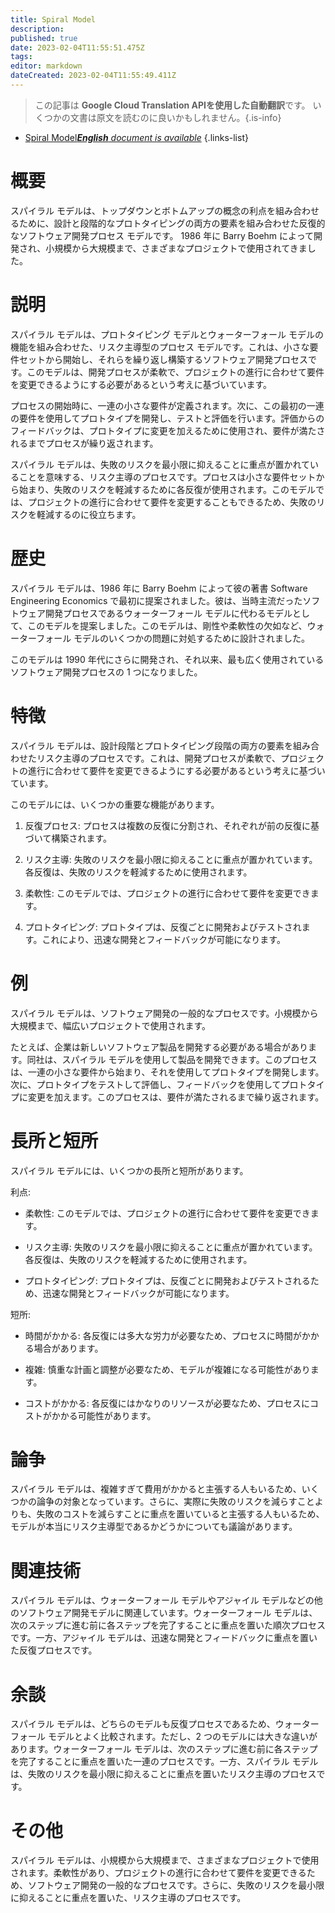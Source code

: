 ```yaml
---
title: Spiral Model
description: 
published: true
date: 2023-02-04T11:55:51.475Z
tags: 
editor: markdown
dateCreated: 2023-02-04T11:55:49.411Z
---
```


> この記事は **Google Cloud Translation APIを使用した自動翻訳**です。
いくつかの文書は原文を読むのに良いかもしれません。{.is-info}



- [Spiral Model***English** document is available*](/en/Knowledge-base/Dictionary/spiral-model)
{.links-list}


# 概要
スパイラル モデルは、トップダウンとボトムアップの概念の利点を組み合わせるために、設計と段階的なプロトタイピングの両方の要素を組み合わせた反復的なソフトウェア開発プロセス モデルです。 1986 年に Barry Boehm によって開発され、小規模から大規模まで、さまざまなプロジェクトで使用されてきました。

# 説明
スパイラル モデルは、プロトタイピング モデルとウォーターフォール モデルの機能を組み合わせた、リスク主導型のプロセス モデルです。これは、小さな要件セットから開始し、それらを繰り返し構築するソフトウェア開発プロセスです。このモデルは、開発プロセスが柔軟で、プロジェクトの進行に合わせて要件を変更できるようにする必要があるという考えに基づいています。

プロセスの開始時に、一連の小さな要件が定義されます。次に、この最初の一連の要件を使用してプロトタイプを開発し、テストと評価を行います。評価からのフィードバックは、プロトタイプに変更を加えるために使用され、要件が満たされるまでプロセスが繰り返されます。

スパイラル モデルは、失敗のリスクを最小限に抑えることに重点が置かれていることを意味する、リスク主導のプロセスです。プロセスは小さな要件セットから始まり、失敗のリスクを軽減するために各反復が使用されます。このモデルでは、プロジェクトの進行に合わせて要件を変更することもできるため、失敗のリスクを軽減するのに役立ちます。

# 歴史
スパイラル モデルは、1986 年に Barry Boehm によって彼の著書 Software Engineering Economics で最初に提案されました。彼は、当時主流だったソフトウェア開発プロセスであるウォーターフォール モデルに代わるモデルとして、このモデルを提案しました。このモデルは、剛性や柔軟性の欠如など、ウォーターフォール モデルのいくつかの問題に対処するために設計されました。

このモデルは 1990 年代にさらに開発され、それ以来、最も広く使用されているソフトウェア開発プロセスの 1 つになりました。

# 特徴
スパイラル モデルは、設計段階とプロトタイピング段階の両方の要素を組み合わせたリスク主導のプロセスです。これは、開発プロセスが柔軟で、プロジェクトの進行に合わせて要件を変更できるようにする必要があるという考えに基づいています。

このモデルには、いくつかの重要な機能があります。

1. 反復プロセス: プロセスは複数の反復に分割され、それぞれが前の反復に基づいて構築されます。

2. リスク主導: 失敗のリスクを最小限に抑えることに重点が置かれています。各反復は、失敗のリスクを軽減するために使用されます。

3. 柔軟性: このモデルでは、プロジェクトの進行に合わせて要件を変更できます。

4. プロトタイピング: プロトタイプは、反復ごとに開発およびテストされます。これにより、迅速な開発とフィードバックが可能になります。

# 例
スパイラル モデルは、ソフトウェア開発の一般的なプロセスです。小規模から大規模まで、幅広いプロジェクトで使用されます。

たとえば、企業は新しいソフトウェア製品を開発する必要がある場合があります。同社は、スパイラル モデルを使用して製品を開発できます。このプロセスは、一連の小さな要件から始まり、それを使用してプロトタイプを開発します。次に、プロトタイプをテストして評価し、フィードバックを使用してプロトタイプに変更を加えます。このプロセスは、要件が満たされるまで繰り返されます。

# 長所と短所
スパイラル モデルには、いくつかの長所と短所があります。

利点:

- 柔軟性: このモデルでは、プロジェクトの進行に合わせて要件を変更できます。

- リスク主導: 失敗のリスクを最小限に抑えることに重点が置かれています。各反復は、失敗のリスクを軽減するために使用されます。

- プロトタイピング: プロトタイプは、反復ごとに開発およびテストされるため、迅速な開発とフィードバックが可能になります。

短所:

- 時間がかかる: 各反復には多大な労力が必要なため、プロセスに時間がかかる場合があります。

- 複雑: 慎重な計画と調整が必要なため、モデルが複雑になる可能性があります。

- コストがかかる: 各反復にはかなりのリソースが必要なため、プロセスにコストがかかる可能性があります。

# 論争
スパイラル モデルは、複雑すぎて費用がかかると主張する人もいるため、いくつかの論争の対象となっています。さらに、実際に失敗のリスクを減らすことよりも、失敗のコストを減らすことに重点を置いていると主張する人もいるため、モデルが本当にリスク主導型であるかどうかについても議論があります。

# 関連技術
スパイラル モデルは、ウォーターフォール モデルやアジャイル モデルなどの他のソフトウェア開発モデルに関連しています。ウォーターフォール モデルは、次のステップに進む前に各ステップを完了することに重点を置いた順次プロセスです。一方、アジャイル モデルは、迅速な開発とフィードバックに重点を置いた反復プロセスです。

# 余談
スパイラル モデルは、どちらのモデルも反復プロセスであるため、ウォーターフォール モデルとよく比較されます。ただし、2 つのモデルには大きな違いがあります。ウォーターフォール モデルは、次のステップに進む前に各ステップを完了することに重点を置いた一連のプロセスです。一方、スパイラル モデルは、失敗のリスクを最小限に抑えることに重点を置いたリスク主導のプロセスです。

# その他
スパイラル モデルは、小規模から大規模まで、さまざまなプロジェクトで使用されます。柔軟性があり、プロジェクトの進行に合わせて要件を変更できるため、ソフトウェア開発の一般的なプロセスです。さらに、失敗のリスクを最小限に抑えることに重点を置いた、リスク主導のプロセスです。